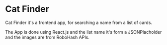 # Cat Finder

Cat Finder it's a frontend app, for searching a name from a list of cards. 

The App is done using React.js and the list name it's form a JSONPlacholder and the images are from RoboHash APIs.

